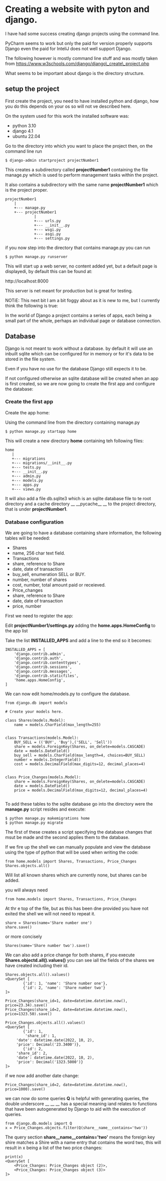 # Creating a website with pyton and django.

I have had some success creating django projects using the command line.

PyCharm seems to work but only the paid for version properly
supports Django even the paid for InteliJ does not well support Django.

The following however is mostly command line stuff and was mostly
taken from
https://www.w3schools.com/django/django\_create\_project.php

What seems to be important about django is the directory structure.

## setup the project
First create the project, you need to have installed python and django,
how you do this depends on your os so will not ve described here.

On the system used for this work the installed software was:

* python 3.10
* django 4.1
* ubuntu 22.04


Go to the directory into which you want to place the project
then, on the command line run

```
$ django-admin startproject projectNumber1

```
This creates a subdirectory called __projectNumber1__ containing the
file manage.py which is used to perform management tasks within the 
project.

It also contains a subdirectory with the same name __projectNumber1__
which is the project proper.

```
projectNumber1
    |
    +--- manage.py
    +--- projectNumber1
             |
             +--- urls.py
             +--- __init__.py
             +--- wsgi.py
             +--- asgi.py
             +--- settings.py

```

if you now step into the directory that contains manage.py you can run

```
$ python manage.py runserver
```

This will start up a web server, no content added yet, but a default
page is displayedi, by default this can be found at:

http://localhost:8000

This server is net meant for production but is great for testing.

NOTiE: This next bit I am a bit foggy about as it is new to me,
but I currently think the following is true:

In the world of Django a project contains a series of apps, each
being a small part of the whole, perhaps an individual page or
database connection.

## Database

Django is not meant to work without a database. by default it will
use an inbuilt sqlite which can be configured for in memory or for
it's data to be stored in the file system.

Even if you have no use for the database Django still expects it to be.

If not configured otherwise an sqlite database will be created when
an app is first created, so we are now going to create the first app
and configure the database:

### Create the first app

Create the app home:

Using the command line from the directory containing manage.py

```
$ python manage.py startapp home
```

This will create a new directory __home__ containing teh following files:

```
home
   |
   +--- migrations
   +--- migrations/__init__.py
   +--- tests.py
   +--- __init__.py
   +--- admin.py
   +--- models.py
   +--- apps.py
   +--- views.py
```

It will also add a file db.sqlite3 which is an sqlite database
file to te root directory and a cache directory __ \_\_pycache\_\_ __ to
the project directory, that is under __projectNumber1__.

### Database configuration

We are going to have a database containing share information, the
following tables will be needed:

* Shares
*  name, 256 char text field.
* Transactions
*  share, reference to Share
*  date, date of transaction
*  buy\_sell, enumeration SELL or BUY.
*  number, number of shares
*  cost, number, total amount paid or receieved.
* Price\_changes
*  share, reference to Share
*  date, date of transaction
*  price, number

First we need to register the app:

Edit __projectNumber1/settings.py__ adding the __home.apps.HomeConfig__
to the app list

Take the list __INSTALLED_APPS__ and add a line to the end so it becomes:

```
INSTALLED_APPS = [
    'django.contrib.admin',
    'django.contrib.auth',
    'django.contrib.contenttypes',
    'django.contrib.sessions',
    'django.contrib.messages',
    'django.contrib.staticfiles',
    'home.apps.HomeConfig',
]

```
 
We can now edit home/models.py to configure the database.

```
from django.db import models

# Create your models here.

class Shares(models.Model):
    name = models.CharField(max_length=255)


class Transactions(models.Model):
    BUY_SELL = (('BUY', 'Buy'),('SELL', 'Sell'))
    share = models.ForeignKey(Shares, on_delete=models.CASCADE)
    date = models.DateField()
    buy_sell = models.CharField(max_length=4, choices=BUY_SELL)
    number = models.IntegerField()
    cost = models.DecimalField(max_digits=12, decimal_places=4)


class Price_Changes(models.Model):
    share = models.ForeignKey(Shares, on_delete=models.CASCADE)
    date = models.DateField()
    price = models.DecimalField(max_digits=12, decimal_places=4)


```

To add these tables to the sqlite database go into the directory were
the __manage.py__ script resides and execute:

```
$ python manage.py makemigrations home
$ python manage.py migrate
```

The first of these creates a script specifying the database changes
that msut be made and the second applies them to the database.

If we fire up the shell we can manually populate and view the database
using the type of python that will be used when writing the code:

```
from home.models import Shares, Transactions, Price_Changes
Shares.objects.all()
```

Will list all known shares which are currently none, but shares can be
added.

you will always need
```
from home.models import Shares, Transactions, Price_Changes
```

At thr e top of the file, but as this has been dne provided you have
not exited the shell we will not need to repeat it.

```
share = Shares(name='Share number one')
share.save()
```
or more concisely
```
Shares(name='Share number two').save()
```

We can also add a price change for both shares, if you execute
__Shares.objectd.all().values()__ you can see iall the fields of
the shares we have created including their id.

```
Shares.objects.all().values()
<QuerySet [
		{'id': 1, 'name': 'Share number one'},
		{'id': 2, 'name': 'Share number two'}
]>

Price_Changes(share_id=1, date=datetime.datetime.now(), price=23.34).save()
Price_Changes(share_id=2, date=datetime.datetime.now(), price=1323.50).save()

Price_Changes.objects.all().values()
<QuerySet [
		{'id': 1,
		 'share_id': 1,
     'date': datetime.date(2022, 10, 2),
     'price': Decimal('23.3400')},
		{'id': 2,
     'share_id': 2,
     'date': datetime.date(2022, 10, 2),
     'price': Decimal('1323.5000')}
]>

```

if we now add another date change:

```
Price_Changes(share_id=2, date=datetime.datetime.now(), price=1000).save()
```

we can now do some queries __Q__ is helpful with generating queries,
the double underscore __ \_\_ __ has a special meaning iand relates to 
functions that have been autogenerated by Django to aid with the
execution of queries.

```
from django.db.models import Q
x = Price_Changes.objects.filter(Q(share__name__contains='two'))
```

The query section __share__name__contains='two'__ 
means the foreign key shire matches a Shire with a name 
entry that contains the word two, this will 
result in x being a list of the two price changes:

```
print(x)
<QuerySet [
    <Price_Changes: Price_Changes object (2)>,
    <Price_Changes: Price_Changes object (3)>
]>
```
